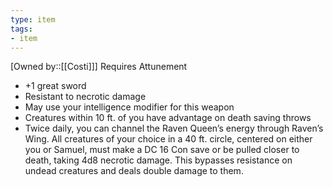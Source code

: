 ```yaml
---
type: item
tags:
- item
---
```

[Owned by::[[Costi]]]
Requires Attunement
- +1 great sword
- Resistant to necrotic damage
- May use your intelligence modifier for this weapon
- Creatures within 10 ft. of you have advantage on death saving throws
- Twice daily, you can channel the Raven Queen’s energy through Raven’s Wing. All creatures of your choice in a 40 ft. circle, centered on either you or Samuel, must make a DC 16 Con save or be pulled closer to death, taking 4d8 necrotic damage. This bypasses resistance on undead creatures and deals double damage to them.